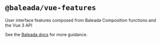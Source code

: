 # `@baleada/vue-features`

User interface features composed from Baleada Composition functions and the Vue 3 API

See the [Baleada docs](https://baleada.netlify.com) for more guidance.